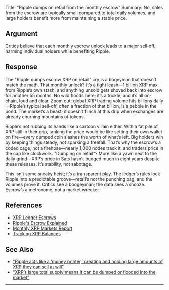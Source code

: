Title: "Ripple dumps on retail from the monthly escrow"
Summary: No, sales from the escrow are typically small compared to total daily volumes, and large holders benefit more from maintaining a stable price.

## Argument  
Critics believe that each monthly escrow unlock leads to a major sell‑off, harming individual holders while benefiting Ripple.

## Response  
The "Ripple dumps escrow XRP on retail" cry is a bogeyman that doesn’t match the math. That monthly unlock? It’s a tight leash—1 billion XRP max from Ripple’s own stash, and anything unsold gets shoved back into escrow for another 55 months. No wild floods here; it’s a trickle, and it’s all on-chain, loud and clear. Zoom out: global XRP trading volume hits billions daily—Ripple’s typical sell-off, often a fraction of that billion, is a pebble in the pond. The market’s a beast; it doesn’t flinch at this drip when exchanges are already churning mountains of tokens.

Ripple’s not rubbing its hands like a cartoon villain either. With a fat pile of XRP still in their grip, tanking the price would be like setting their own wallet on fire—every dumped coin slashes the worth of what’s left. Big holders win by keeping things steady, not sparking a freefall. That’s why the escrow’s a coded cage, not a firehose—nearly 1,000 nodes track it, and traders price in the cap like clockwork. "Dumping on retail"? More like a yawn next to the daily grind—XRP’s price in Sats hasn’t budged much in eight years despite these releases. It’s stability, not sabotage.

This isn’t some sneaky heist; it’s a transparent play. The ledger’s rules lock Ripple into a predictable groove—retail’s not the punching bag, and the volumes prove it. Critics see a boogeyman; the data sees a snooze. Escrow’s a metronome, not a market wrecker.

## References
- [XRP Ledger Escrows](https://xrpl.org/docs/concepts/payment-types/escrow)
- [Ripple's Escrow Explained](https://ripple.com/insights/explanation-ripples-xrp-escrow/)
- [Monthly XRP Markets Report](https://ripple.com/insights/)
- [Tracking XRP Balances](https://xrpscan.com/balances)

## See Also
- ["Ripple acts like a ‘money printer,’ creating and holding large amounts of XRP they can sell at will"](ripple-acts-like-a-money-printer-creating-and-holding-large-amounts-of-xrp-they-can-sell-at-will.html)
- ["XRP’s large total supply means it can be dumped or flooded into the market"](xrps-large-total-supply-means-it-can-be-dumped-or-flooded-into-the-market.html)

---

